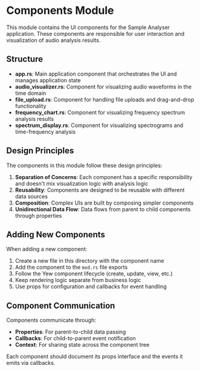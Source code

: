 # Components Module

This module contains the UI components for the Sample Analyser application. These components are responsible for user interaction and visualization of audio analysis results.

## Structure

- **app.rs**: Main application component that orchestrates the UI and manages application state
- **audio_visualizer.rs**: Component for visualizing audio waveforms in the time domain
- **file_upload.rs**: Component for handling file uploads and drag-and-drop functionality
- **frequency_chart.rs**: Component for visualizing frequency spectrum analysis results
- **spectrum_display.rs**: Component for visualizing spectrograms and time-frequency analysis

## Design Principles

The components in this module follow these design principles:

1. **Separation of Concerns**: Each component has a specific responsibility and doesn't mix visualization logic with analysis logic
2. **Reusability**: Components are designed to be reusable with different data sources
3. **Composition**: Complex UIs are built by composing simpler components
4. **Unidirectional Data Flow**: Data flows from parent to child components through properties

## Adding New Components

When adding a new component:

1. Create a new file in this directory with the component name
2. Add the component to the `mod.rs` file exports
3. Follow the Yew component lifecycle (create, update, view, etc.)
4. Keep rendering logic separate from business logic
5. Use props for configuration and callbacks for event handling

## Component Communication

Components communicate through:

- **Properties**: For parent-to-child data passing
- **Callbacks**: For child-to-parent event notification
- **Context**: For sharing state across the component tree

Each component should document its props interface and the events it emits via callbacks.